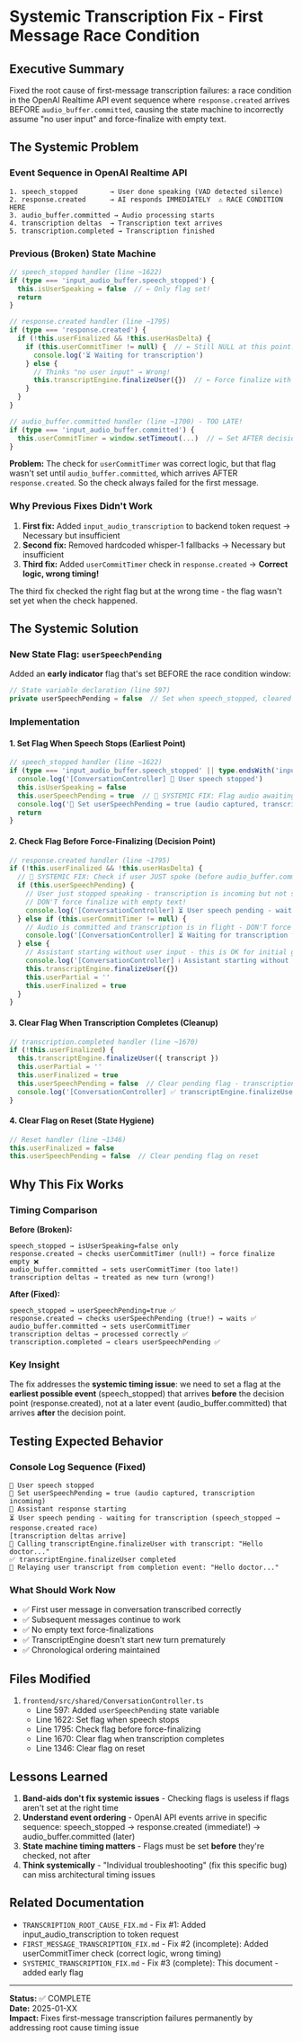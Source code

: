 # Systemic Transcription Fix - First Message Race Condition

## Executive Summary

Fixed the root cause of first-message transcription failures: a race condition in the OpenAI Realtime API event sequence where `response.created` arrives BEFORE `audio_buffer.committed`, causing the state machine to incorrectly assume "no user input" and force-finalize with empty text.

## The Systemic Problem

### Event Sequence in OpenAI Realtime API

``` text
1. speech_stopped        → User done speaking (VAD detected silence)
2. response.created      → AI responds IMMEDIATELY  ⚠️ RACE CONDITION HERE
3. audio_buffer.committed → Audio processing starts
4. transcription deltas  → Transcription text arrives
5. transcription.completed → Transcription finished
```

### Previous (Broken) State Machine

```typescript
// speech_stopped handler (line ~1622)
if (type === 'input_audio_buffer.speech_stopped') {
  this.isUserSpeaking = false  // ← Only flag set!
  return
}

// response.created handler (line ~1795)
if (type === 'response.created') {
  if (!this.userFinalized && !this.userHasDelta) {
    if (this.userCommitTimer != null) {  // ← Still NULL at this point!
      console.log('⏳ Waiting for transcription')
    } else {
      // Thinks "no user input" → Wrong!
      this.transcriptEngine.finalizeUser({})  // ← Force finalize with EMPTY TEXT
    }
  }
}

// audio_buffer.committed handler (line ~1700) - TOO LATE!
if (type === 'input_audio_buffer.committed') {
  this.userCommitTimer = window.setTimeout(...)  // ← Set AFTER decision made!
}
```

**Problem:** The check for `userCommitTimer` was correct logic, but that flag wasn't set until `audio_buffer.committed`, which arrives AFTER `response.created`. So the check always failed for the first message.

### Why Previous Fixes Didn't Work

1. **First fix:** Added `input_audio_transcription` to backend token request → Necessary but insufficient
2. **Second fix:** Removed hardcoded whisper-1 fallbacks → Necessary but insufficient  
3. **Third fix:** Added `userCommitTimer` check in `response.created` → **Correct logic, wrong timing!**

The third fix checked the right flag but at the wrong time - the flag wasn't set yet when the check happened.

## The Systemic Solution

### New State Flag: `userSpeechPending`

Added an **early indicator** flag that's set BEFORE the race condition window:

```typescript
// State variable declaration (line 597)
private userSpeechPending = false  // Set when speech_stopped, cleared when finalized
```

### Implementation

#### 1. Set Flag When Speech Stops (Earliest Point)

```typescript
// speech_stopped handler (line ~1622)
if (type === 'input_audio_buffer.speech_stopped' || type.endsWith('input_audio_buffer.speech_stopped')) {
  console.log('[ConversationController] 🛑 User speech stopped')
  this.isUserSpeaking = false
  this.userSpeechPending = true  // 🔧 SYSTEMIC FIX: Flag audio awaiting transcription
  console.log('🔧 Set userSpeechPending = true (audio captured, transcription incoming)')
  return
}
```

#### 2. Check Flag Before Force-Finalizing (Decision Point)

```typescript
// response.created handler (line ~1795)
if (!this.userFinalized && !this.userHasDelta) {
  // 🔧 SYSTEMIC FIX: Check if user JUST spoke (before audio_buffer.committed arrives)
  if (this.userSpeechPending) {
    // User just stopped speaking - transcription is incoming but not started yet
    // DON'T force finalize with empty text!
    console.log('[ConversationController] ⏳ User speech pending - waiting for transcription (speech_stopped → response.created race)')
  } else if (this.userCommitTimer != null) {
    // Audio is committed and transcription is in flight - DON'T force finalize
    console.log('[ConversationController] ⏳ Waiting for transcription to complete (audio committed, no deltas yet)')
  } else {
    // Assistant starting without user input - this is OK for initial greetings
    console.log('[ConversationController] ℹ️ Assistant starting without prior user input (initial greeting or follow-up)')
    this.transcriptEngine.finalizeUser({})
    this.userPartial = ''
    this.userFinalized = true
  }
}
```

#### 3. Clear Flag When Transcription Completes (Cleanup)

```typescript
// transcription.completed handler (line ~1670)
if (!this.userFinalized) {
  this.transcriptEngine.finalizeUser({ transcript })
  this.userPartial = ''
  this.userFinalized = true
  this.userSpeechPending = false  // Clear pending flag - transcription completed
  console.log('[ConversationController] ✅ transcriptEngine.finalizeUser completed')
}
```

#### 4. Clear Flag on Reset (State Hygiene)

```typescript
// Reset handler (line ~1346)
this.userFinalized = false
this.userSpeechPending = false  // Clear pending flag on reset
```

## Why This Fix Works

### Timing Comparison

**Before (Broken):**
``` text
speech_stopped → isUserSpeaking=false only
response.created → checks userCommitTimer (null!) → force finalize empty ❌
audio_buffer.committed → sets userCommitTimer (too late!)
transcription deltas → treated as new turn (wrong!)
```

**After (Fixed):**
``` text
speech_stopped → userSpeechPending=true ✅
response.created → checks userSpeechPending (true!) → waits ✅
audio_buffer.committed → sets userCommitTimer
transcription deltas → processed correctly ✅
transcription.completed → clears userSpeechPending ✅
```

### Key Insight

The fix addresses the **systemic timing issue**: we need to set a flag at the **earliest possible event** (speech_stopped) that arrives **before** the decision point (response.created), not at a later event (audio_buffer.committed) that arrives **after** the decision point.

## Testing Expected Behavior

### Console Log Sequence (Fixed)

``` text
🛑 User speech stopped
🔧 Set userSpeechPending = true (audio captured, transcription incoming)
🤖 Assistant response starting
⏳ User speech pending - waiting for transcription (speech_stopped → response.created race)
[transcription deltas arrive]
📝 Calling transcriptEngine.finalizeUser with transcript: "Hello doctor..."
✅ transcriptEngine.finalizeUser completed
📡 Relaying user transcript from completion event: "Hello doctor..."
```

### What Should Work Now

- ✅ First user message in conversation transcribed correctly
- ✅ Subsequent messages continue to work
- ✅ No empty text force-finalizations
- ✅ TranscriptEngine doesn't start new turn prematurely
- ✅ Chronological ordering maintained

## Files Modified

1. `frontend/src/shared/ConversationController.ts`
   - Line 597: Added `userSpeechPending` state variable
   - Line 1622: Set flag when speech stops
   - Line 1795: Check flag before force-finalizing
   - Line 1670: Clear flag when transcription completes
   - Line 1346: Clear flag on reset

## Lessons Learned

1. **Band-aids don't fix systemic issues** - Checking flags is useless if flags aren't set at the right time
2. **Understand event ordering** - OpenAI API events arrive in specific sequence: speech_stopped → response.created (immediate!) → audio_buffer.committed (later)
3. **State machine timing matters** - Flags must be set **before** they're checked, not after
4. **Think systemically** - "Individual troubleshooting" (fix this specific bug) can miss architectural timing issues

## Related Documentation

- `TRANSCRIPTION_ROOT_CAUSE_FIX.md` - Fix #1: Added input_audio_transcription to token request
- `FIRST_MESSAGE_TRANSCRIPTION_FIX.md` - Fix #2 (incomplete): Added userCommitTimer check (correct logic, wrong timing)
- `SYSTEMIC_TRANSCRIPTION_FIX.md` - Fix #3 (complete): This document - added early flag

---
**Status:** ✅ COMPLETE  
**Date:** 2025-01-XX  
**Impact:** Fixes first-message transcription failures permanently by addressing root cause timing issue
